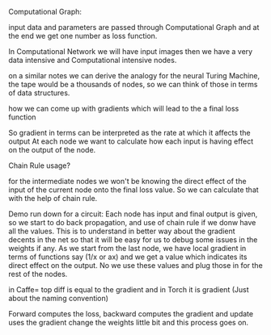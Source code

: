 Computational Graph:

input data and parameters are passed through Computational Graph and at the end we get one number as loss function.

In Computational Network we will have input images  then we have a very data intensive and Computational intensive nodes.

on a similar notes we can derive the analogy for the neural Turing Machine, the tape would be a thousands of nodes, so we can think of those in terms of data structures.

how we can come up with gradients which will lead to the a final loss function


So gradient in terms can be interpreted as the rate at which it affects the output
At each node we want to calculate how each input is having effect on the output of the node.

Chain Rule usage?

for the intermediate nodes we won't be knowing the direct effect of the input of the current node onto the final loss value. So we can calculate that with the help of chain rule.


 Demo run down for a circuit:
  Each node has input and final output is given, so we start to do back propagation, and use of chain rule if we donw have all the values.
  This is to understand in better way about the gradient decents in the net so that it will be easy for us to debug some issues in the weights if any.
  As we start from the last node, we have local gradient in terms of functions say (1/x or ax) and we get a value which indicates its direct effect on the output. No we use these values and plug those in for the rest of the nodes.


in Caffe= top diff is equal to the gradient and in Torch it is gradient (Just about the naming convention)

Forward computes the loss, backward computes the  gradient and update uses the gradient change the weights little bit and this process goes on.

